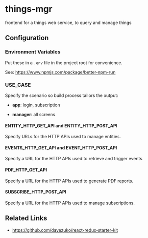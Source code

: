 # things-mgr

frontend for a things web service, to query and manage things


## Configuration


### Environment Variables


Put these in a `.env` file in the project root for convenience.

See: https://www.npmjs.com/package/better-npm-run


### USE_CASE

Specify the scenario so build process tailors the output:

- **app**: login, subscription

- **manager**: all screens


#### ENTITY_HTTP_GET_API and ENTITY_HTTP_POST_API

Specify URLs for the HTTP APIs used to manage entities.


#### EVENTS_HTTP_GET_API and EVENT_HTTP_POST_API

Specify a URL for the HTTP APIs used to retrieve and trigger events.


#### PDF_HTTP_GET_API

Specify a URL for the HTTP APIs used to generate PDF reports.


#### SUBSCRIBE_HTTP_POST_API

Specify a URL for the HTTP APIs used to manage subscriptions.


## Related Links

- https://github.com/davezuko/react-redux-starter-kit
